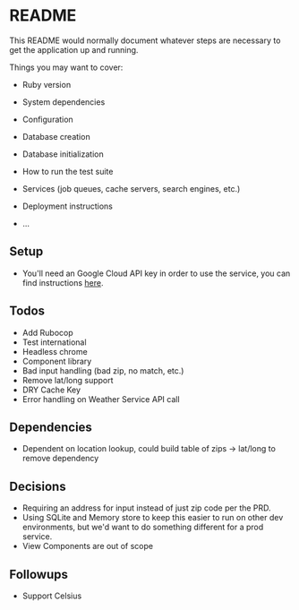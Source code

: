# README

This README would normally document whatever steps are necessary to get the
application up and running.

Things you may want to cover:

* Ruby version

* System dependencies

* Configuration

* Database creation

* Database initialization

* How to run the test suite

* Services (job queues, cache servers, search engines, etc.)

* Deployment instructions

* ...

## Setup
- You'll need an Google Cloud API key in order to use the service, you can find instructions [here](https://developers.google.com/maps/documentation/javascript/place-autocomplete#get-started).

## Todos
- Add Rubocop
- Test international
- Headless chrome
- Component library
- Bad input handling (bad zip, no match, etc.)
- Remove lat/long support
- DRY Cache Key
- Error handling on Weather Service API call

## Dependencies
- Dependent on location lookup, could build table of zips -> lat/long to remove dependency

## Decisions
- Requiring an address for input instead of just zip code per the PRD.
- Using SQLite and Memory store to keep this easier to run on other dev environments, but we'd want to do something different for a prod service.
- View Components are out of scope

## Followups
- Support Celsius
